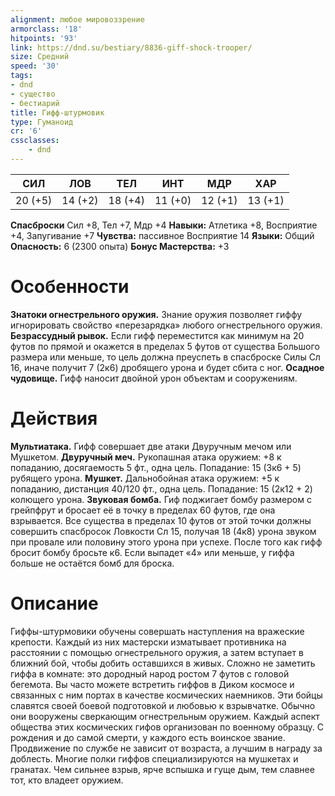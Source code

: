 ```yaml
---
alignment: любое мировоззрение
armorclass: '18'
hitpoints: '93'
link: https://dnd.su/bestiary/8836-giff-shock-trooper/
size: Средний
speed: '30'
tags:
- dnd
- существо
- бестиарий
title: Гифф-штурмовик
type: Гуманоид
cr: '6'
cssclasses:
    - dnd
---
```



| СИЛ | ЛОВ | ТЕЛ | ИНТ | МДР | ХАР |
|---|---|---|---|---|---|
| 20 (+5) | 14 (+2) | 18 (+4) | 11 (+0) | 12 (+1) | 13 (+1) |
**Спасброски** Сил +8, Тел +7, Мдр +4
**Навыки:** Атлетика +8, Восприятие +4, Запугивание +7
**Чувства:** пассивное Восприятие 14
**Языки:** Общий
**Опасность:** 6 (2300 опыта)
**Бонус Мастерства:** +3


# Особенности
**Знатоки огнестрельного оружия.** Знание оружия позволяет гиффу игнорировать свойство «перезарядка» любого огнестрельного оружия.
**Безрассудный рывок.** Если гифф переместится как минимум на 20 футов по прямой и окажется в пределах 5 футов от существа Большого размера или меньше, то цель должна преуспеть в спасброске Силы Сл 16, иначе получит 7 (2к6) дробящего урона и будет сбита с ног.
**Осадное чудовище.** Гифф наносит двойной урон объектам и сооружениям.


# Действия
**Мультиатака.** Гифф совершает две атаки Двуручным мечом или Мушкетом.
**Двуручный меч.** Рукопашная атака оружием: +8 к попаданию, досягаемость 5 фт., одна цель. Попадание: 15 (3к6 + 5) рубящего урона.
**Мушкет.** Дальнобойная атака оружием: +5 к попаданию, дистанция 40/120 фт., одна цель. Попадание: 15 (2к12 + 2) колющего урона.
**Звуковая бомба.** Гиф поджигает бомбу размером с грейпфрут и бросает её в точку в пределах 60 футов, где она взрывается. Все существа в пределах 10 футов от этой точки должны совершить спасбросок Ловкости Сл 15, получая 18 (4к8) урона звуком при провале или половину этого урона при успехе. После того как гифф бросит бомбу бросьте к6. Если выпадет «4» или меньше, у гиффа больше не остаётся бомб для броска.


# Описание
Гиффы-штурмовики обучены совершать наступления на вражеские крепости. Каждый из них мастерски изматывает противника на расстоянии с помощью огнестрельного оружия, а затем вступает в ближний бой, чтобы добить оставшихся в живых.   Сложно не заметить гиффа в комнате: это дородный народ ростом 7 футов с головой бегемота. Вы часто можете встретить гиффов в Диком космосе и связанных с ним портах в качестве космических наемников. Эти бойцы славятся своей боевой подготовкой и любовью к взрывчатке. Обычно они вооружены сверкающим огнестрельным оружием. Каждый аспект общества этих космических гифов организован по военному образцу. С рождения и до самой смерти, у каждого есть воинское звание. Продвижение по службе не зависит от возраста, а лучшим в награду за доблесть. Многие полки гиффов специализируются на мушкетах и гранатах. Чем сильнее взрыв, ярче вспышка и гуще дым, тем славнее тот, кто владеет оружием.